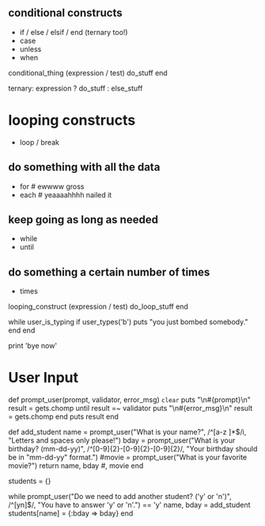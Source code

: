 ## conditional constructs
* if / else / elsif / end (ternary too!)
* case
* unless
* when

conditional_thing (expression / test)
  do_stuff
end

ternary: expression ? do_stuff : else_stuff

# looping constructs
* loop / break

## do something with all the data
* for # ewwww gross
* each # yeaaaahhhh nailed it

## keep going as long as needed
* while
* until

## do something a certain number of times
* times

looping_construct (expression / test)
  do_loop_stuff
end

while user_is_typing
  if user_types('b')
    puts "you just bombed somebody."
  end
end

print 'bye now'


# User Input

def prompt_user(prompt, validator, error_msg)
  `clear`
  puts "\n#{prompt}\n"
  result = gets.chomp
  until result =~ validator
    puts "\n#{error_msg}\n"
    result = gets.chomp
  end
  puts
  result
end

def add_student
  name = prompt_user("What is your name?", /^[a-z ]*$/i,
                     "Letters and spaces only please!")
  bday = prompt_user("What is your birthday? (mm-dd-yy)",
                     /^[0-9]{2}-[0-9]{2}-[0-9]{2}/,
                     "Your birthday should be in \"mm-dd-yy\" format.")
  #movie = prompt_user("What is your favorite movie?")
  return name, bday #, movie
end

students = {}

while prompt_user("Do we need to add another student? ('y' or 'n')",
                  /^[yn]$/, "You have to answer 'y' or 'n'.") == 'y'
  name, bday = add_student
  students[name] = {:bday => bday}
end
